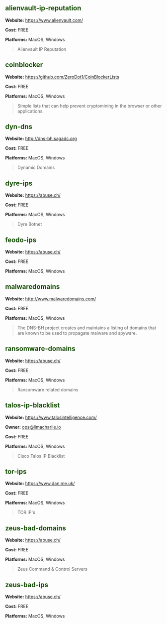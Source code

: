 <!-- leave the empty title here... the image below displays the info BUT the platform requires something here -->
### 

## <span style="color:#185000">alienvault-ip-reputation</span>

**Website:** https://www.alienvault.com/

**Cost:** FREE

**Platforms:** MacOS, Windows

>Alienvault IP Reputation

## <span style="color:#185000">coinblocker</span>

**Website:** https://github.com/ZeroDot1/CoinBlockerLists

**Cost:** FREE

**Platforms:** MacOS, Windows

>Simple lists that can help prevent cryptomining in the browser or other applications.

## <span style="color:#185000">dyn-dns</span>

**Website:** http://dns-bh.sagadc.org

**Cost:** FREE

**Platforms:** MacOS, Windows

>Dynamic Domains

## <span style="color:#185000">dyre-ips</span>

**Website:** https://abuse.ch/

**Cost:** FREE

**Platforms:** MacOS, Windows

>Dyre Botnet

## <span style="color:#185000">feodo-ips</span>

**Website:** https://abuse.ch/

**Cost:** FREE

**Platforms:** MacOS, Windows

## <span style="color:#185000">malwaredomains</span>

**Website:** http://www.malwaredomains.com/

**Cost:** FREE

**Platforms:**   MacOS, Windows

>The DNS-BH project creates and maintains a listing of domains that are known to be used to propagate malware and spyware.

## <span style="color:#185000">ransomware-domains</span>

**Website:** https://abuse.ch/

**Cost:** FREE

**Platforms:** MacOS, Windows

>Ransomware related domains

## <span style="color:#185000">talos-ip-blacklist</span>

**Website:** https://www.talosintelligence.com/

**Owner:** ops@limacharlie.io

**Cost:** FREE

**Platforms:** MacOS, Windows

>Cisco Talos IP Blacklist

## <span style="color:#185000">tor-ips</span>

**Website:** https://www.dan.me.uk/

**Cost:** FREE

**Platforms:** MacOS, Windows

>TOR IP's

## <span style="color:#185000">zeus-bad-domains</span>

**Website:** https://abuse.ch/

**Cost:** FREE

**Platforms:** MacOS, Windows

>Zeus Command & Control Servers

## <span style="color:#185000">zeus-bad-ips</span>

**Website:** https://abuse.ch/

**Cost:** FREE

**Platforms:** MacOS, Windows
